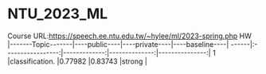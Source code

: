 # NTU_2023_ML
Course URL:https://speech.ee.ntu.edu.tw/~hylee/ml/2023-spring.php
HW    |-------Topic-------|----public----|----private----|----baseline----|
------|:-----------------:|-------------:|--------------:|---------------:|
1     |classification.    |0.77982       |0.83743        |strong          |
